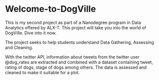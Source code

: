 # Welcome-to-DogVille
This is my second project as part of a Nanodegree program in Data Analytics offered by ALX-T. This project will take you into the world of DogVille. Dive into it now.

The project seeks to help students understand Data Gathering, Assessing and Cleaning.

With the twitter API, information about tweets from the twitter user @dog_rates are extracted and combined with a dataset containing tweet, rating of dogs, stage of dogs among others.
The data is assessed and cleaned to make it suitable for a plot.

